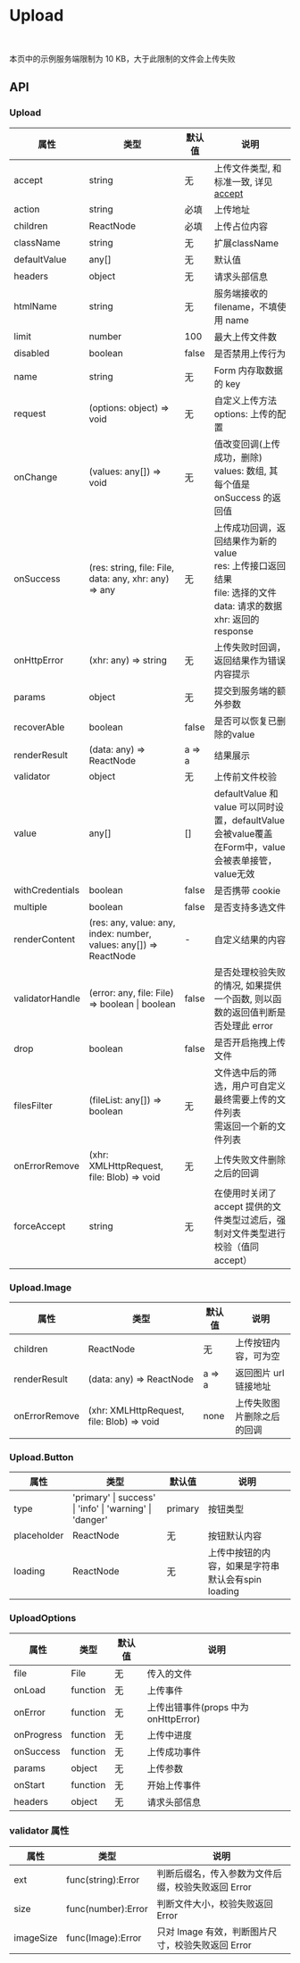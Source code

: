 # Upload

<br />

本页中的示例服务端限制为 10 KB，大于此限制的文件会上传失败

<example />

## API

### Upload

| 属性 | 类型 | 默认值 | 说明 |
| --- | --- | --- | --- |
| accept | string | 无 | 上传文件类型, 和标准一致, 详见[accept](https://developer.mozilla.org/en-US/docs/Web/HTML/Element/input/file#accept) |
| action | string | 必填 | 上传地址 |
| children | ReactNode | 必填 | 上传占位内容 |
| className | string | 无 | 扩展className |
| defaultValue | any[] | 无 | 默认值 |
| headers | object | 无 | 请求头部信息 |
| htmlName | string | 无 | 服务端接收的 filename，不填使用 name |
| limit | number | 100 | 最大上传文件数 |
| disabled | boolean | false | 是否禁用上传行为 | 
| name | string | 无 | Form 内存取数据的 key |
| request | (options: object) => void | 无 | 自定义上传方法<br /> options: 上传的配置 |
| onChange | (values: any[]) => void | 无 | 值改变回调(上传成功，删除)<br />values: 数组, 其每个值是 onSuccess 的返回值 |
| onSuccess | (res: string, file: File, data: any, xhr: any) => any | 无 | 上传成功回调，返回结果作为新的 value<br />res: 上传接口返回结果<br />file: 选择的文件<br />data: 请求的数据<br />xhr: 返回的 response |
| onHttpError | (xhr: any) => string | 无 | 上传失败时回调，返回结果作为错误内容提示 |
| params | object | 无 | 提交到服务端的额外参数 |
| recoverAble | boolean | false | 是否可以恢复已删除的value |
| renderResult | (data: any) => ReactNode | a => a | 结果展示 |
| validator | object | 无 | 上传前文件校验 |
| value | any[] | \[] | defaultValue 和 value 可以同时设置，defaultValue 会被value覆盖<br />在Form中，value会被表单接管，value无效 |
| withCredentials | boolean | false | 是否携带 cookie |
| multiple | boolean | false | 是否支持多选文件 |
| renderContent | (res: any, value: any, index: number, values: any[]) => ReactNode | - | 自定义结果的内容 |
| validatorHandle | (error: any, file: File) => boolean \| boolean | false | 是否处理校验失败的情况, 如果提供一个函数, 则以函数的返回值判断是否处理此 error |
| drop | boolean | false | 是否开启拖拽上传文件 |
| filesFilter | (fileList: any[]) => boolean | 无 | 文件选中后的筛选，用户可自定义最终需要上传的文件列表<br />需返回一个新的文件列表 |
| onErrorRemove | (xhr: XMLHttpRequest, file: Blob) => void | 无 | 上传失败文件删除之后的回调 |
| forceAccept | string | 无 | 在使用时关闭了 accept 提供的文件类型过滤后，强制对文件类型进行校验（值同accept） |


### Upload.Image

| 属性 | 类型 | 默认值 | 说明 |
| --- | --- | --- | --- |
| children | ReactNode | 无 | 上传按钮内容，可为空 |
| renderResult | (data: any) => ReactNode | a => a | 返回图片 url 链接地址 |
| onErrorRemove | (xhr: XMLHttpRequest, file: Blob) => void | none | 上传失败图片删除之后的回调 |

### Upload.Button

| 属性 | 类型 | 默认值 | 说明 |
| --- | --- | --- | --- |
| type | 'primary' \| success' \| 'info' \| 'warning' \| 'danger' | primary | 按钮类型 |
| placeholder | ReactNode | 无 | 按钮默认内容 |
| loading | ReactNode | 无 | 上传中按钮的内容，如果是字符串默认会有spin loading |


### UploadOptions 

| 属性 | 类型 | 默认值 | 说明 |
| --- | --- | --- | --- |
| file |  File | 无 |  传入的文件 |
| onLoad | function | 无 | 上传事件 |
| onError | function | 无| 上传出错事件(props 中为 onHttpError) |
| onProgress | function | 无 | 上传中进度 |
| onSuccess | function | 无 | 上传成功事件 |
| params | object | 无 | 上传参数 |
| onStart | function | 无 | 开始上传事件 |
| headers | object | 无 | 请求头部信息 |


### validator 属性

| 属性 | 类型 | 说明 |
| --- | --- | --- |
| ext | func(string):Error | 判断后缀名，传入参数为文件后缀，校验失败返回 Error |
| size | func(number):Error | 判断文件大小，校验失败返回 Error |
| imageSize | func(Image):Error | 只对 Image 有效，判断图片尺寸，校验失败返回 Error |
